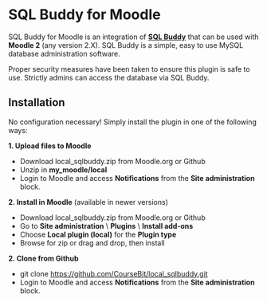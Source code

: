 # SQL Buddy for Moodle

SQL Buddy for Moodle is an integration of **[SQL Buddy](http://sqlbuddy.com/)** that can be used with **Moodle 2** (any version 2.X). SQL Buddy is a simple, easy to use MySQL database administration software.

Proper security measures have been taken to ensure this plugin is safe to use. Strictly admins can access the database via SQL Buddy.

## Installation

No configuration necessary! Simply install the plugin in one of the following ways:

**1. Upload files to Moodle**
* Download local_sqlbuddy.zip from Moodle.org or Github
* Unzip in **my_moodle/local**
* Login to Moodle and access **Notifications** from the **Site administration** block.

**2. Install in Moodle** (available in newer versions)
* Download local_sqlbuddy.zip from Moodle.org or Github
* Go to **Site administration** \ **Plugins** \ **Install add-ons**
* Choose **Local plugin (local)** for the **Plugin type**
* Browse for zip or drag and drop, then install

**2. Clone from Github**
* git clone https://github.com/CourseBit/local_sqlbuddy.git
* Login to Moodle and access **Notifications** from the **Site administration** block.
